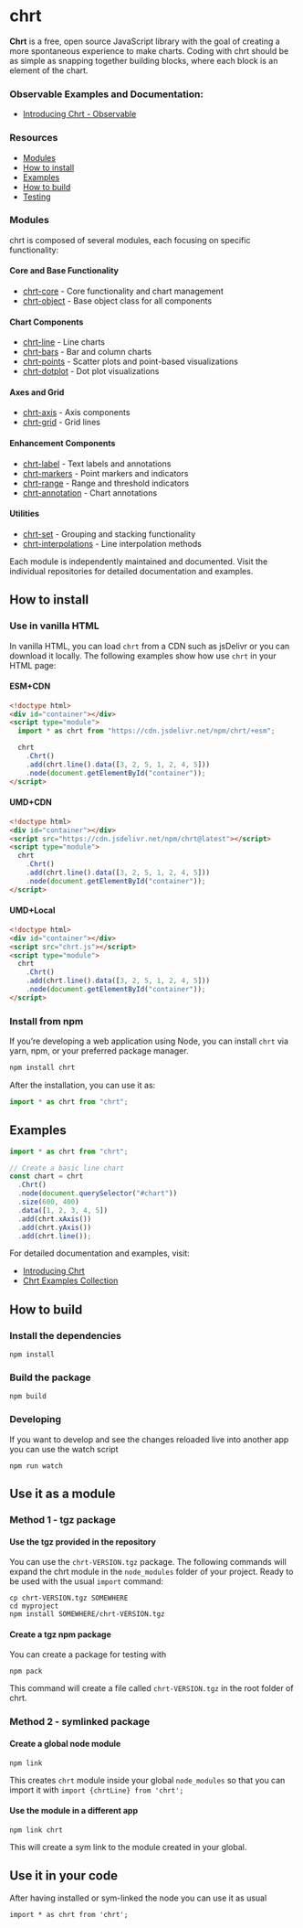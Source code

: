 # chrt

**Chrt** is a free, open source JavaScript library with the goal of creating a more spontaneous experience to make charts. Coding with chrt should be as simple as snapping together building blocks, where each block is an element of the chart.

### Observable Examples and Documentation:

- [Introducing Chrt - Observable](https://observablehq.com/@chrt/introducing-chrt?collection=@chrt/chrt)

### Resources

- [Modules](#modules)
- [How to install](#how-to-install)
- [Examples](#examples)
- [How to build](#how-to-build)
- [Testing](#testing)

### Modules

chrt is composed of several modules, each focusing on specific functionality:

#### Core and Base Functionality

- [chrt-core](https://github.com/chrt-io/chrt-core) - Core functionality and chart management
- [chrt-object](https://github.com/chrt-io/chrt-object) - Base object class for all components

#### Chart Components

- [chrt-line](https://github.com/chrt-io/chrt-line) - Line charts
- [chrt-bars](https://github.com/chrt-io/chrt-bars) - Bar and column charts
- [chrt-points](https://github.com/chrt-io/chrt-points) - Scatter plots and point-based visualizations
- [chrt-dotplot](https://github.com/chrt-io/chrt-dotplot) - Dot plot visualizations

#### Axes and Grid

- [chrt-axis](https://github.com/chrt-io/chrt-axis) - Axis components
- [chrt-grid](https://github.com/chrt-io/chrt-grid) - Grid lines

#### Enhancement Components

- [chrt-label](https://github.com/chrt-io/chrt-label) - Text labels and annotations
- [chrt-markers](https://github.com/chrt-io/chrt-markers) - Point markers and indicators
- [chrt-range](https://github.com/chrt-io/chrt-range) - Range and threshold indicators
- [chrt-annotation](https://github.com/chrt-io/chrt-annotation) - Chart annotations

#### Utilities

- [chrt-set](https://github.com/chrt-io/chrt-set) - Grouping and stacking functionality
- [chrt-interpolations](https://github.com/chrt-io/chrt-interpolations) - Line interpolation methods

Each module is independently maintained and documented. Visit the individual repositories for detailed documentation and examples.

## How to install

### Use in vanilla HTML

In vanilla HTML, you can load `chrt` from a CDN such as jsDelivr or you can download it locally. The following examples show how use `chrt` in your HTML page:

#### ESM+CDN

```html
<!doctype html>
<div id="container"></div>
<script type="module">
  import * as chrt from "https://cdn.jsdelivr.net/npm/chrt/+esm";

  chrt
    .Chrt()
    .add(chrt.line().data([3, 2, 5, 1, 2, 4, 5]))
    .node(document.getElementById("container"));
</script>
```

#### UMD+CDN

```html
<!doctype html>
<div id="container"></div>
<script src="https://cdn.jsdelivr.net/npm/chrt@latest"></script>
<script type="module">
  chrt
    .Chrt()
    .add(chrt.line().data([3, 2, 5, 1, 2, 4, 5]))
    .node(document.getElementById("container"));
</script>
```

#### UMD+Local

```html
<!doctype html>
<div id="container"></div>
<script src="chrt.js"></script>
<script type="module">
  chrt
    .Chrt()
    .add(chrt.line().data([3, 2, 5, 1, 2, 4, 5]))
    .node(document.getElementById("container"));
</script>
```

### Install from npm

If you’re developing a web application using Node, you can install `chrt` via yarn, npm, or your preferred package manager.

```bash
npm install chrt
```

After the installation, you can use it as:

```javascript
import * as chrt from "chrt";
```

## Examples

```js
import * as chrt from "chrt";

// Create a basic line chart
const chart = chrt
  .Chrt()
  .node(document.querySelector("#chart"))
  .size(600, 400)
  .data([1, 2, 3, 4, 5])
  .add(chrt.xAxis())
  .add(chrt.yAxis())
  .add(chrt.line());
```

For detailed documentation and examples, visit:

- [Introducing Chrt](https://observablehq.com/@chrt/introducing-chrt?collection=@chrt/chrt)
- [Chrt Examples Collection](https://observablehq.com/collection/@chrt/chrt)

## How to build

### Install the dependencies

```
npm install
```

### Build the package

```
npm build
```

### Developing

If you want to develop and see the changes reloaded live into another app you can use the watch script

```
npm run watch
```

## Use it as a module

### Method 1 - tgz package

#### Use the tgz provided in the repository

You can use the `chrt-VERSION.tgz` package. The following commands will expand the chrt module in the `node_modules` folder of your project. Ready to be used with the usual `import` command:

```
cp chrt-VERSION.tgz SOMEWHERE
cd myproject
npm install SOMEWHERE/chrt-VERSION.tgz
```

#### Create a tgz npm package

You can create a package for testing with

```
npm pack
```

This command will create a file called `chrt-VERSION.tgz` in the root folder of chrt.

### Method 2 - symlinked package

#### Create a global node module

```
npm link
```

This creates `chrt` module inside your global `node_modules` so that you can import it with `import {chrtLine} from 'chrt';`

#### Use the module in a different app

```
npm link chrt
```

This will create a sym link to the module created in your global.

## Use it in your code

After having installed or sym-linked the node you can use it as usual

```
import * as chrt from 'chrt';
```
